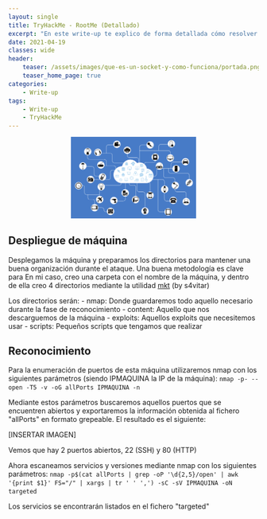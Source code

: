 ```yaml
---
layout: single
title: TryHackMe - RootMe (Detallado)
excerpt: "En este write-up te explico de forma detallada cómo resolver Root Me de TryHackMe"
date: 2021-04-19
classes: wide
header:
    teaser: /assets/images/que-es-un-socket-y-como-funciona/portada.png
    teaser_home_page: true
categories:
    - Write-up
tags:
    - Write-up
    - TryHackMe
---
```

<p align="center">
<img src="/assets/images/que-es-un-socket-y-como-funciona/portada.png" width="50%">
</p>

## Despliegue de máquina
Desplegamos la máquina y preparamos los directorios para mantener una buena organización durante el ataque. Una buena metodología es clave para
En mi caso, creo una carpeta con el nombre de la máquina, y dentro de ella creo 4 directorios mediante la utilidad [mkt](https://pastebin.com/tQnf6v78) (by s4vitar)

Los directorios serán:
    - nmap: Donde guardaremos todo aquello necesario durante la fase de reconocimiento
    - content: Aquello que nos descarguemos de la máquina
    - exploits: Aquellos exploits que necesitemos usar
    - scripts: Pequeños scripts que tengamos que realizar


## Reconocimiento
Para la enumeración de puertos de esta máquina utilizaremos nmap con los siguientes parámetros (siendo IPMAQUINA la IP de la máquina):
`nmap -p- --open -T5 -v -oG allPorts IPMAQUINA -n`

Mediante estos parámetros buscaremos aquellos puertos que se encuentren abiertos y exportaremos la información obtenida al fichero "allPorts" en formato grepeable.
El resultado es el siguiente:

[INSERTAR IMAGEN]

Vemos que hay 2 puertos abiertos, 22 (SSH) y 80 (HTTP)

Ahora escaneamos servicios y versiones mediante nmap con los siguientes parámetros:
`nmap -p$(cat allPorts | grep -oP '\d{2,5}/open' | awk '{print $1}' FS="/" | xargs | tr ' ' ',') -sC -sV IPMAQUINA -oN targeted`

Los servicios se encontrarán listados en el fichero "targeted"